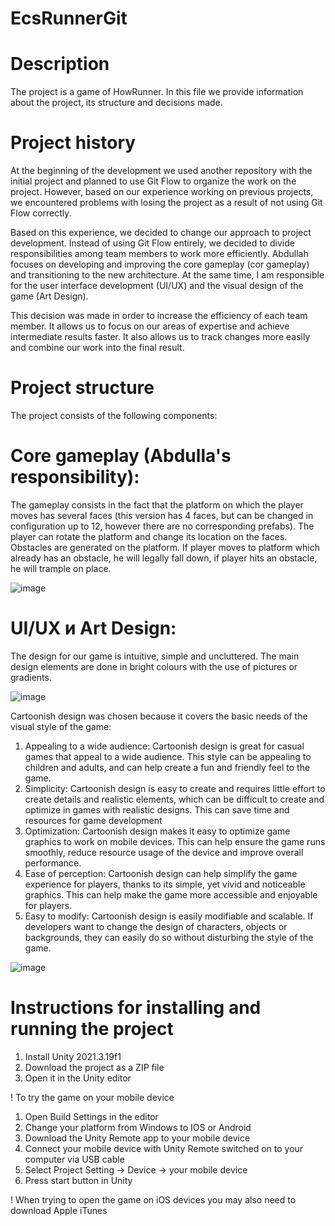 # EcsRunnerGit

# Description
The project is a game of HowRunner. In this file we provide information about the project, its structure and decisions made.

# Project history
At the beginning of the development we used another repository with the initial project and planned to use Git Flow to organize the work on the project. However, based on our experience working on previous projects, we encountered problems with losing the project as a result of not using Git Flow correctly.

Based on this experience, we decided to change our approach to project development. Instead of using Git Flow entirely, we decided to divide responsibilities among team members to work more efficiently. Abdullah focuses on developing and improving the core gameplay (cor gameplay) and transitioning to the new architecture. At the same time, I am responsible for the user interface development (UI/UX) and the visual design of the game (Art Design).

This decision was made in order to increase the efficiency of each team member. It allows us to focus on our areas of expertise and achieve intermediate results faster. It also allows us to track changes more easily and combine our work into the final result.

# Project structure
The project consists of the following components:

#  Core gameplay (Abdulla's responsibility):
The gameplay consists in the fact that the platform on which the player moves has several faces (this version has 4 faces, but can be changed in configuration up to 12, however there are no corresponding prefabs). The player can rotate the platform and change its location on the faces. Obstacles are generated on the platform. If player moves to platform which already has an obstacle, he will legally fall down, if player hits an obstacle, he will trample on place.


![image](https://github.com/Iskvnder/EcsRunnerGit/assets/100485088/d60702fe-762d-43c7-9945-d0c35eb349d3)

# UI/UX и Art Design:

The design for our game is intuitive, simple and uncluttered.
The main design elements are done in bright colours with the use of pictures
or gradients.


![image](https://github.com/Iskvnder/EcsRunnerGit/assets/100485088/1326dca7-3eb2-4a23-9701-77ce8c7ed3c0)


Cartoonish design was chosen because it covers the basic needs of the visual
style of the game:
1. Appealing to a wide audience: Cartoonish design is great for casual games
that appeal to a wide audience. This style can be appealing to children and
adults, and can help create a fun and friendly feel to the game.
2. Simplicity: Cartoonish design is easy to create and requires little effort to
create details and realistic elements, which can be difficult to create and
optimize in games with realistic designs. This can save time and resources
for game development
3. Optimization: Cartoonish design makes it easy to optimize game graphics
to work on mobile devices. This can help ensure the game runs smoothly,
reduce resource usage of the device and improve overall performance.
4. Ease of perception: Cartoonish design can help simplify the game experience
for players, thanks to its simple, yet vivid and noticeable graphics. This can
help make the game more accessible and enjoyable for players.
5. Easy to modify: Cartoonish design is easily modifiable and scalable. If
developers want to change the design of characters, objects or backgrounds,
they can easily do so without disturbing the style of the game.

![image](https://github.com/Iskvnder/EcsRunnerGit/assets/100485088/b51296ec-2110-4d2c-b283-691b2d0dc1f0)


# Instructions for installing and running the project
1. Install Unity 2021.3.19f1
2. Download the project as a ZIP file 
3. Open it in the Unity editor

! To try the game on your mobile device
1. Open Build Settings in the editor
2. Change your platform from Windows to IOS or Android
3. Download the Unity Remote app to your mobile device
4. Connect your mobile device with Unity Remote switched on to your computer via USB cable
5. Select Project Setting -> Device -> your mobile device
6. Press start button in Unity

! When trying to open the game on iOS devices you may also need to download Apple iTunes
